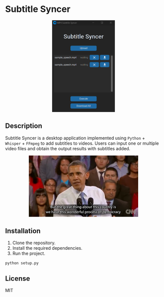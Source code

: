 # Subtitle Syncer

<p align="center" width="100%">
    <img width="40%" src="/static/sample_en.png"> 
</p>

## Description

Subtitle Syncer is a desktop application implemented using `Python` + `Whisper` + `FFmpeg` to add subtitles to videos. Users can input one or multiple video files and obtain the output results with subtitles added.

<p align="center" width="100%">
    <img width="70%" src="/static/sample_speech.png"> 
</p>

## Installation

1. Clone the repository.
2. Install the required dependencies.
3. Run the project.

```
python setup.py
```

## License

MIT
